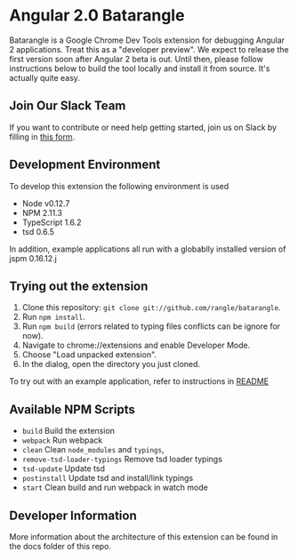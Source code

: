 # Angular 2.0 Batarangle

Batarangle is a Google Chrome Dev Tools extension for debugging Angular 2 applications. Treat this as a "developer preview". We expect to release the first version soon after Angular 2 beta is out. Until then, please follow instructions below to build the tool locally and install it from source. It's actually quite easy.

## Join Our Slack Team

If you want to contribute or need help getting started, join us on Slack by filling in [this form](https://rangle.typeform.com/to/SQsWag).

## Development Environment

To develop this extension the following environment is used

* Node v0.12.7
* NPM 2.11.3
* TypeScript 1.6.2
* tsd 0.6.5

In addition, example applications all run with a globablly installed version of jspm 0.16.12.j

## Trying out the extension

1. Clone this repository: `git clone git://github.com/rangle/batarangle`.
2. Run `npm install`.
3. Run `npm build` (errors related to typing files conflicts can be ignore for now).
4. Navigate to chrome://extensions and enable Developer Mode.
5. Choose "Load unpacked extension".
6. In the dialog, open the directory you just cloned.

To try out with an example application, refer to instructions in [README](./example-apps/todo-mvc-example/README.md)

## Available NPM Scripts

- `build` Build the extension
- `webpack` Run webpack
- `clean` Clean `node_modules` and `typings`,
- `remove-tsd-loader-typings` Remove tsd loader typings
- `tsd-update` Update tsd
- `postinstall` Update tsd and install/link typings
- `start` Clean build and run webpack in watch mode

## Developer Information

More information about the architecture of this extension can be found in the docs folder of this repo.
